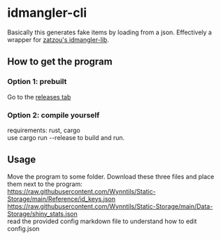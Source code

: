 # idmangler-cli
Basically this generates fake items by loading from a json. Effectively a wrapper for [zatzou's idmangler-lib](https://github.com/Zatzou/idmangler-lib).

## How to get the program
### Option 1: prebuilt
Go to the [releases tab](https://git.frfrnocap.men/endernon/idmangler-cli/releases)
### Option 2: compile yourself
requirements: rust, cargo  
use cargo run --release to build and run.  

## Usage
Move the program to some folder. Download these three files and place them next to the program:  
https://raw.githubusercontent.com/Wynntils/Static-Storage/main/Reference/id_keys.json  
https://raw.githubusercontent.com/Wynntils/Static-Storage/main/Data-Storage/shiny_stats.json  
read the provided config markdown file to understand how to edit config.json



